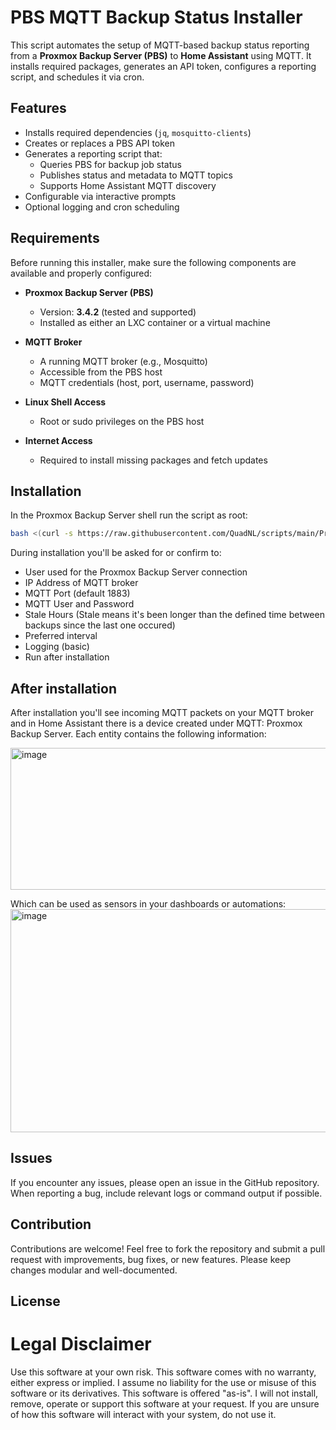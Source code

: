 # PBS MQTT Backup Status Installer

This script automates the setup of MQTT-based backup status reporting from a **Proxmox Backup Server (PBS)** to **Home Assistant** using MQTT. It installs required packages, generates an API token, configures a reporting script, and schedules it via cron.

## Features
- Installs required dependencies (`jq`, `mosquitto-clients`)
- Creates or replaces a PBS API token
- Generates a reporting script that:
  - Queries PBS for backup job status
  - Publishes status and metadata to MQTT topics
  - Supports Home Assistant MQTT discovery
- Configurable via interactive prompts
- Optional logging and cron scheduling

## Requirements

Before running this installer, make sure the following components are available and properly configured:

- **Proxmox Backup Server (PBS)**  
  - Version: **3.4.2** (tested and supported)
  - Installed as either an LXC container or a virtual machine

- **MQTT Broker**  
  - A running MQTT broker (e.g., Mosquitto)
  - Accessible from the PBS host
  - MQTT credentials (host, port, username, password)

- **Linux Shell Access**  
  - Root or sudo privileges on the PBS host

- **Internet Access**  
  - Required to install missing packages and fetch updates

## Installation

In the Proxmox Backup Server shell run the script as root:

```bash
bash <(curl -s https://raw.githubusercontent.com/QuadNL/scripts/main/Proxmox%20Backup%20Server%20to%20MQTT/install_pbs_mqtt.sh)
```

During installation you'll be asked for or confirm to:
  - User used for the Proxmox Backup Server connection
  - IP Address of MQTT broker
  - MQTT Port (default 1883)
  - MQTT User and Password
  - Stale Hours (Stale means it's been longer than the defined time between backups since the last one occured)
  - Preferred interval
  - Logging (basic)
  - Run after installation

## After installation
After installation you'll see incoming MQTT packets on your MQTT broker and in Home Assistant there is a device created under MQTT: Proxmox Backup Server.
Each entity contains the following information:

<img width="1256" height="227" alt="image" src="https://github.com/user-attachments/assets/e1c3e75d-8624-4ed6-b8a3-e20c1cfc2a8b" />

Which can be used as sensors in your dashboards or automations:
<img width="797" height="357" alt="image" src="https://github.com/user-attachments/assets/fd50484e-c094-490d-93bb-996869208ba1" />


## Issues
If you encounter any issues, please open an issue in the GitHub repository. When reporting a bug, include relevant logs or command output if possible.

## Contribution
Contributions are welcome! Feel free to fork the repository and submit a pull request with improvements, bug fixes, or new features. Please keep changes modular and well-documented.

## License

# Legal Disclaimer
Use this software at your own risk. This software comes with no warranty, either express or implied.
I assume no liability for the use or misuse of this software or its derivatives.
This software is offered "as-is". I will not install, remove, operate or support this software at your request.
If you are unsure of how this software will interact with your system, do not use it.
